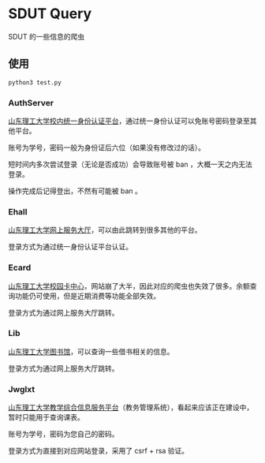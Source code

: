 # SDUT Query

SDUT 的一些信息的爬虫


## 使用
```python
python3 test.py
```


### AuthServer
[山东理工大学校内统一身份认证平台](http://authserver.sdut.edu.cn/authserver/login)，通过统一身份认证可以免账号密码登录至其他平台。

账号为学号，密码一般为身份证后六位（如果没有修改过的话）。

短时间内多次尝试登录（无论是否成功）会导致账号被 ban ，大概一天之内无法登录。

操作完成后记得登出，不然有可能被 ban 。

### Ehall
[山东理工大学网上服务大厅](http://ehall.sdut.edu.cn/new/ehall.html)，可以由此跳转到很多其他的平台。

登录方式为通过统一身份认证平台认证。

### Ecard
[山东理工大学校园卡中心](http://ecard.sdut.edu.cn/)，网站崩了大半，因此对应的爬虫也失效了很多。余额查询功能仍可使用，但是近期消费等功能全部失效。

登录方式为通过网上服务大厅跳转。

### Lib
[山东理工大学图书馆](http://222.206.65.12/reader/login.php)，可以查询一些借书相关的信息。

登录方式为通过网上服务大厅跳转。

### Jwglxt
[山东理工大学教学综合信息服务平台](http://211.64.28.123)（教务管理系统），看起来应该正在建设中，暂时只能用于查询课表。

账号为学号，密码为您自己的密码。

登录方式为直接到对应网站登录，采用了 csrf + rsa 验证。